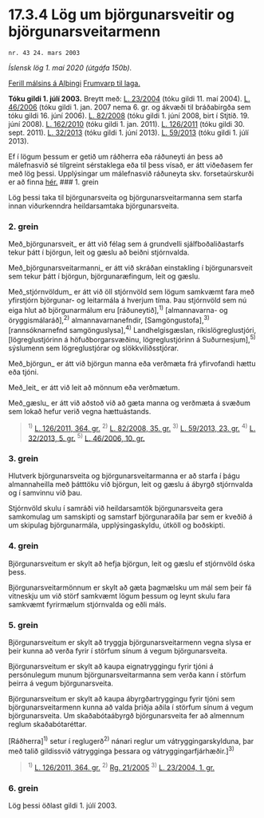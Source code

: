 # 17.3.4 Lög um björgunarsveitir og björgunarsveitarmenn

`nr. 43 24. mars 2003`

_Íslensk lög 1. maí 2020 (útgáfa 150b)._

[Ferill málsins á Alþingi](https://www.althingi.is/thingstorf/thingmalalistar-eftir-thingum/ferill/?ltg=128&mnr=375)
[Frumvarp til laga.](https://www.althingi.is/altext/128/s/0427.html)

**Tóku gildi 1. júlí 2003.**
Breytt með:
[L. 23/2004](https://althingi.is/altext/stjt/2004.023.html) (tóku gildi 11. maí 2004).
[L. 46/2006](https://althingi.is/altext/stjt/2006.046.html) (tóku gildi 1. jan. 2007 nema 6. gr. og ákvæði til bráðabirgða sem tóku gildi 16. júní 2006).
[L. 82/2008](https://althingi.is/altext/stjt/2008.082.html) (tóku gildi 1. júní 2008, birt í Stjtíð. 19. júní 2008).
[L. 162/2010](https://althingi.is/altext/stjt/2010.162.html) (tóku gildi 1. jan. 2011).
[L. 126/2011](https://althingi.is/altext/stjt/2011.126.html) (tóku gildi 30. sept. 2011).
[L. 32/2013](https://althingi.is/altext/stjt/2013.032.html) (tóku gildi 1. júní 2013).
[L. 59/2013](https://althingi.is/altext/stjt/2013.059.html) (tóku gildi 1. júlí 2013).

Ef í lögum þessum er getið um ráðherra eða ráðuneyti án þess að málefnasvið sé tilgreint sérstaklega eða til þess vísað, er átt viðeðasem fer með lög þessi. Upplýsingar um málefnasvið ráðuneyta skv. forsetaúrskurði er að finna [hér.](2018119.md) ### 1. grein



Lög þessi taka til björgunarsveita og björgunarsveitarmanna sem starfa innan viðurkenndra heildarsamtaka björgunarsveita.

### 2. grein



Með_björgunarsveit_ er átt við félag sem á grundvelli sjálfboðaliðastarfs tekur þátt í björgun, leit og gæslu að beiðni stjórnvalda.

Með_björgunarsveitarmanni_ er átt við skráðan einstakling í björgunarsveit sem tekur þátt í björgun, björgunaræfingum, leit og gæslu.

Með_stjórnvöldum_ er átt við öll stjórnvöld sem lögum samkvæmt fara með yfirstjórn björgunar- og leitarmála á hverjum tíma. Þau stjórnvöld sem nú eiga hlut að björgunarmálum eru [ráðuneytið],<sup>1)</sup> [almannavarna- og öryggismálaráð],<sup>2)</sup> almannavarnanefndir, [Samgöngustofa],<sup>3)</sup> [rannsóknarnefnd samgönguslysa],<sup>4)</sup> Landhelgisgæslan, ríkislögreglustjóri, [lögreglustjórinn á höfuðborgarsvæðinu, lögreglustjórinn á Suðurnesjum],<sup>5)</sup> sýslumenn sem lögreglustjórar og slökkviliðsstjórar.

Með_björgun_ er átt við björgun manna eða verðmæta frá yfirvofandi hættu eða tjóni.

Með_leit_ er átt við leit að mönnum eða verðmætum.

Með_gæslu_ er átt við aðstoð við að gæta manna og verðmæta á svæðum sem lokað hefur verið vegna hættuástands.

> <sup>1)</sup> [L. 126/2011, 364. gr.](https://althingi.is/altext/stjt/2011.126.html) <sup>2)</sup> [L. 82/2008, 35. gr.](https://althingi.is/altext/stjt/2008.082.html#G35) <sup>3)</sup> [L. 59/2013, 23. gr.](https://althingi.is/altext/stjt/2013.059.html) <sup>4)</sup> [L. 32/2013, 5. gr.](https://althingi.is/altext/stjt/2013.032.html) <sup>5)</sup> [L. 46/2006, 10. gr.](https://althingi.is/altext/stjt/2006.046.html)

### 3. grein



Hlutverk björgunarsveita og björgunarsveitarmanna er að starfa í þágu almannaheilla með þátttöku við björgun, leit og gæslu á ábyrgð stjórnvalda og í samvinnu við þau.

Stjórnvöld skulu í samráði við heildarsamtök björgunarsveita gera samkomulag um samskipti og samstarf björgunaraðila þar sem er kveðið á um skipulag björgunarmála, upplýsingaskyldu, útköll og boðskipti.

### 4. grein



Björgunarsveitum er skylt að hefja björgun, leit og gæslu ef stjórnvöld óska þess.

Björgunarsveitarmönnum er skylt að gæta þagmælsku um mál sem þeir fá vitneskju um við störf samkvæmt lögum þessum og leynt skulu fara samkvæmt fyrirmælum stjórnvalda og eðli máls.

### 5. grein



Björgunarsveitum er skylt að tryggja björgunarsveitarmenn vegna slysa er þeir kunna að verða fyrir í störfum sínum á vegum björgunarsveita.

Björgunarsveitum er skylt að kaupa eignatryggingu fyrir tjóni á persónulegum munum björgunarsveitarmanna sem verða kann í störfum þeirra á vegum björgunarsveita.

Björgunarsveitum er skylt að kaupa ábyrgðartryggingu fyrir tjóni sem björgunarsveitarmenn kunna að valda þriðja aðila í störfum sínum á vegum björgunarsveita. Um skaðabótaábyrgð björgunarsveita fer að almennum reglum skaðabótaréttar.

[Ráðherra]<sup>1)</sup> setur í reglugerð<sup>2)</sup> nánari reglur um vátryggingarskylduna, þar með talið gildissvið vátrygginga þessara og vátryggingarfjárhæðir.]<sup>3)</sup> 

> <sup>1)</sup> [L. 126/2011, 364. gr.](https://althingi.is/altext/stjt/2011.126.html) <sup>2)</sup> [Rg. 21/2005](https://althingi.ishttps://www.reglugerd.is/reglugerdir/allar/nr/021-2005) <sup>3)</sup> [L. 23/2004, 1. gr.](https://althingi.is/altext/stjt/2004.023.html)

### 6. grein

Lög þessi öðlast gildi 1. júlí 2003.
